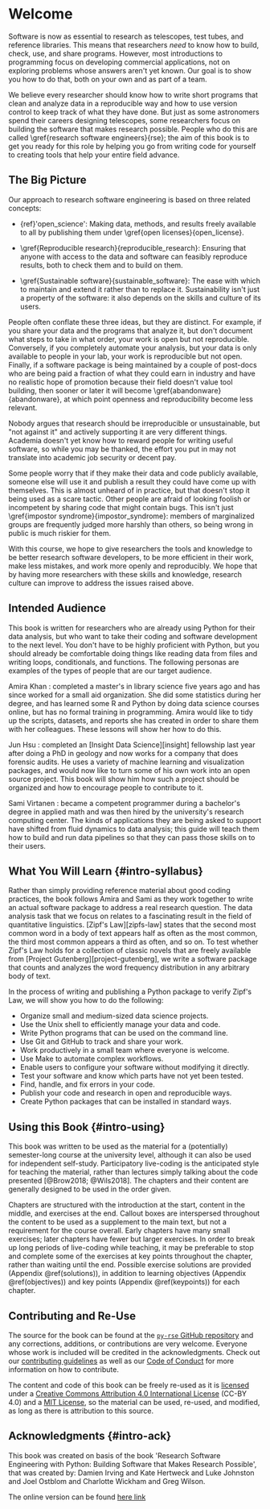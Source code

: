 # Welcome 

Software is now as essential to research as telescopes, test tubes, and reference libraries.
This means that researchers *need* to know how to build, check, use, and share programs.
However,
most introductions to programming focus on developing commercial applications,
not on exploring problems whose answers aren't yet known.
Our goal is to show you how to do that,
both on your own and as part of a team.

We believe every researcher should know
how to write short programs that clean and analyze data in a reproducible way
and how to use version control to keep track of what they have done.
But just as some astronomers spend their careers designing telescopes,
some researchers focus on building the software that makes research possible.
People who do this are called \gref{research software engineers}{rse};
the aim of this book is to get you ready for this role by helping you go from
writing code for yourself to creating tools that help your entire field advance.

## The Big Picture

Our approach to research software engineering is based on three related concepts:

-   {ref}'open_science': Making data, methods, and results
    freely available to all by publishing them under \gref{open
    licenses}{open_license}.

-   \gref{Reproducible research}{reproducible_research}: Ensuring that anyone
    with access to the data and software can feasibly reproduce results, both to
    check them and to build on them. 

-   \gref{Sustainable software}{sustainable_software}: The ease with which to
    maintain and extend it rather than to replace it. Sustainability isn't
    just a property of the software: it also depends on the skills and culture
    of its users.

People often conflate these three ideas,
but they are distinct.
For example,
if you share your data and the programs that analyze it,
but don't document what steps to take in what order,
your work is open but not reproducible.
Conversely,
if you completely automate your analysis,
but your data is only available to people in your lab,
your work is reproducible but not open.
Finally,
if a software package is being maintained by a couple of post-docs
who are being paid a fraction of what they could earn in industry
and have no realistic hope of promotion because their field doesn't value tool building,
then sooner or later it will become \gref{abandonware}{abandonware},
at which point openness and reproducibility become less relevant.

Nobody argues that research should be irreproducible or unsustainable,
but "not against it" and actively supporting it are very different things.
Academia doesn't yet know how to reward people for writing useful software,
so while you may be thanked,
the effort you put in may not translate into academic job security or decent pay.

Some people worry that if they make their data and code publicly available,
someone else will use it and publish a result they could have come up with themselves.
This is almost unheard of in practice,
but that doesn't stop it being used as a scare tactic.
Other people are afraid of looking foolish or incompetent by sharing code that might contain bugs.
This isn't just \gref{impostor syndrome}{impostor_syndrome}:
members of marginalized groups are frequently judged more harshly than others,
so being wrong in public is much riskier for them.

With this course, we hope to give researchers the tools and knowledge to be
better research software developers, to be more efficient in their work, make
less mistakes, and work more openly and reproducibly.
We hope that by having more researchers with these skills and knowledge,
research culture can improve to address the issues raised above.

## Intended Audience

This book is written for researchers who are already using Python for their data analysis,
but who want to take their coding and software development to the next level.
You don't have to be highly proficient with Python,
but you should already be comfortable doing things like reading data from files
and writing loops, conditionals, and functions.
The following personas are examples of the types of people
that are our target audience.

Amira Khan
:   completed a master's in library science five years ago
    and has since worked for a small aid organization.
    She did some statistics during her degree,
    and has learned some R and Python by doing data science courses online,
    but has no formal training in programming.
    Amira would like to tidy up the scripts, datasets, and reports she has created
    in order to share them with her colleagues.
    These lessons will show her how to do this.

Jun Hsu
:   completed an [Insight Data Science][insight] fellowship last year after doing a PhD in geology
    and now works for a company that does forensic audits.
    He uses a variety of machine learning and visualization packages,
    and would now like to turn some of his own work into an open source project.
    This book will show him how such a project should be organized
    and how to encourage people to contribute to it.

Sami Virtanen
:   became a competent programmer during a bachelor's degree in applied math
    and was then hired by the university's research computing center.
    The kinds of applications they are being asked to support
    have shifted from fluid dynamics to data analysis;
    this guide will teach them how to build and run data pipelines
    so that they can pass those skills on to their users.

## What You Will Learn {#intro-syllabus}

Rather than simply providing reference material about good coding practices,
the book follows Amira and Sami as they work together to write an actual software package
to address a real research question.
The data analysis task that we focus on
relates to a fascinating result in the field of quantitative linguistics.
[Zipf's Law][zipfs-law] states that the second most common word in a body of text
appears half as often as the most common,
the third most common appears a third as often, and so on.
To test whether Zipf's Law holds for a collection of classic novels
that are freely available from [Project Gutenberg][project-gutenberg],
we write a software package that counts and analyzes the word frequency distribution
in any arbitrary body of text.

In the process of writing and publishing a Python package to verify Zipf's Law,
we will show you how to do the following:

-   Organize small and medium-sized data science projects.
-   Use the Unix shell to efficiently manage your data and code.
-   Write Python programs that can be used on the command line.
-   Use Git and GitHub to track and share your work.
-   Work productively in a small team where everyone is welcome.
-   Use Make to automate complex workflows.
-   Enable users to configure your software without modifying it directly.
-   Test your software and know which parts have not yet been tested.
-   Find, handle, and fix errors in your code.
-   Publish your code and research in open and reproducible ways.
-   Create Python packages that can be installed in standard ways.

## Using this Book  {#intro-using}

This book was written to be used as the material for a (potentially) semester-long
course at the university level,
although it can also be used for independent self-study.
Participatory live-coding is the anticipated style for teaching the material,
rather than lectures simply talking about the code presented [@Brow2018; @Wils2018].
The chapters and their content are generally designed to be used in the order
given.

Chapters are structured with the introduction at the start, content in the middle,
and exercises at the end. Callout boxes are interspersed throughout the content
to be used as a supplement to the main text,
but not a requirement for the course overall.
Early chapters have many small exercises;
later chapters have fewer but larger exercises.
In order to break up long periods of live-coding while teaching,
it may be preferable to stop and complete some of the exercises
at key points throughout the chapter,
rather than waiting until the end. 
Possible exercise solutions are provided (Appendix \@ref(solutions)),
in addition to learning objectives (Appendix \@ref(objectives)) 
and key points (Appendix \@ref(keypoints)) for each chapter. 

## Contributing and Re-Use

The source for the book can be found at the [`py-rse` GitHub repository](https://github.com/merely-useful/py-rse) and
any corrections, additions, or contributions are very welcome.
Everyone whose work is included will be credited in the acknowledgments.
Check out our
[contributing guidelines](https://github.com/Software-Engineering-Group-UP/RSE-UP/blob/main/CONTRIBUTION.md)
as well as our
[Code of Conduct](https://github.com/Software-Engineering-Group-UP/RSE-UP/blob/main/CODE_OF_CONDUCT.md)
for more information on how to contribute.

The content and code of this book can be freely re-used as it is
[licensed](https://github.com/Software-Engineering-Group-UP/RSE-UP/blob/main/LICENSE.md)
under a 
[Creative Commons Attribution 4.0 International License](https://creativecommons.org/licenses/by/4.0/)
(CC-BY 4.0)
and a
[MIT License](https://github.com/Software-Engineering-Group-UP/RSE-UP/blob/main/LICENSE-MIT.md),
so the material can be used, re-used, and modified, 
as long as there is attribution to this source.

## Acknowledgments {#intro-ack}

This book was created on basis of the book 'Research Software Engineering with Python: Building Software that Makes Research Possible', that was created by: 
Damien Irving and Kate Hertweck and Luke Johnston and Joel Ostblom and Charlotte Wickham and Greg Wilson. 

The online version can be found [here link](https://merely-useful.tech/py-rse/)
